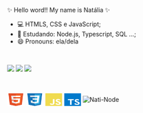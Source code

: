  ✨ Hello word!! My name is Natália ✨ 


- 💻 HTMLS, CSS e JavaScript;
- 🌱 Estudando: Node.js, Typescript, SQL ...;
- 😄 Pronouns: ela/dela
##

<div> 
<br>
 <a href="https://www.linkedin.com/in/nataliaasmaniotto/" target="_blank"><img src="https://img.shields.io/badge/LinkedIn-0077B5?style=for-the-badge&logo=linkedin&logoColor=white" target="_blank"></a>
 <a href = "natiazevedop@gmail.com"><img src="https://img.shields.io/badge/Gmail-D14836?style=for-the-badge&logo=gmail&logoColor=white" target="_blank"></a>
 <a href="https://www.instagram.com/nataliazevedop/" target="_blank"><img src="https://img.shields.io/badge/Instagram-E4405F?style=for-the-badge&logo=instagram&logoColor=white" target="_blank"></a>
 </div>
 
 ##
 
 <div style="display: inline_block">
 <br>
 <img align="center" alt="Nati-HTML" height="30" width="40" src="https://raw.githubusercontent.com/devicons/devicon/master/icons/html5/html5-original.svg">
 <img align="center" alt="Nati-CSS" height="30" width="40" src="https://raw.githubusercontent.com/devicons/devicon/master/icons/css3/css3-original.svg">
 <img align="center" alt="Nati-Js" height="30" width="40" src="https://raw.githubusercontent.com/devicons/devicon/master/icons/javascript/javascript-plain.svg">
 <img align="center" alt="Nati-Ts" height="30" width="40" src="https://raw.githubusercontent.com/devicons/devicon/master/icons/typescript/typescript-plain.svg">
<img align="center" alt="Nati-Node" height="30" width="40" src="https://cdn.jsdelivr.net/gh/devicons/devicon/icons/nodejs/nodejs-original.svg">        
</div>
